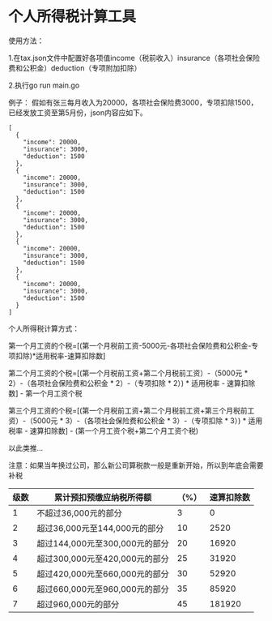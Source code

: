 # 个人所得税计算工具

使用方法：

1.在tax.json文件中配置好各项值income（税前收入）insurance（各项社会保险费和公积金）deduction（专项附加扣除）

2.执行go run main.go

例子：
假如有张三每月收入为20000，各项社会保险费3000，专项扣除1500，已经发放工资至第5月份，json内容应如下。

```
[
  {
    "income": 20000,
    "insurance": 3000,
    "deduction": 1500
  },
  {
    "income": 20000,
    "insurance": 3000,
    "deduction": 1500
  },
  {
    "income": 20000,
    "insurance": 3000,
    "deduction": 1500
  },
  {
    "income": 20000,
    "insurance": 3000,
    "deduction": 1500
  },
  {
    "income": 20000,
    "insurance": 3000,
    "deduction": 1500
  }
]
```


个人所得税计算方式：

第一个月工资的个税=[(第一个月税前工资-5000元-各项社会保险费和公积金-专项扣除)*适用税率-速算扣除数]

第二个月工资的个税=[(第一个月税前工资+第二个月税前工资）-（5000元 * 2）-（各项社会保险费和公积金 * 2）-（专项扣除 * 2）) * 适用税率 - 速算扣除数] - 第一个月工资个税

第三个月工资的个税=[(第一个月税前工资+第二个月税前工资+第三个月税前工资）-（5000元 * 3）-（各项社会保险费和公积金 * 3）-（专项扣除 * 3）) * 适用税率 - 速算扣除数] - (第一个月工资个税+第二个月工资个税)

以此类推...

注意：如果当年换过公司，那么新公司算税款一般是重新开始，所以到年底会需要补税

|  级数   | 累计预扣预缴应纳税所得额  |  （%）   | 速算扣除数  |
|  ----  | ----  | ----  | ----  |
| 1| 不超过36,000元的部分 | 3  | 0 |
| 2  | 超过36,000元至144,000元的部分 | 10  | 2520 |
| 3  | 超过144,000元至300,000元的部分 | 20  | 16920 |
| 4  | 超过300,000元至420,000元的部分 | 25  | 31920 |
| 5  | 超过420,000元至660,000元的部分 | 30  | 52920 |
| 6  | 超过660,000元至960,000元的部分 | 35  | 85920 |
| 7  | 超过960,000元的部分 | 45 | 181920 |
